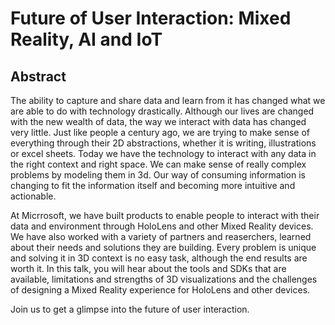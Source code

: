# Future of User Interaction: Mixed Reality, AI and IoT

## Abstract

The ability to capture and share data and learn from it has changed what we are able to do with technology drastically. Although our lives are changed with the new wealth of data, the way we interact with data has changed very little. Just like people a century ago, we are trying to make sense of everything through their 2D abstractions, whether it is writing, illustrations or excel sheets. Today we have the technology to interact with any data in the right context and right space. We can make sense of really complex problems by modeling them in 3d. Our way of consuming information is changing to fit the information itself and becoming more intuitive and actionable.

At Micrrosoft, we have built products to enable people to interact with their data and environment through HoloLens and other Mixed Reality devices. We have also worked with a variety of partners and reaserchers, learned about their needs and solutions they are building. Every problem is unique and solving it in 3D context is no easy task, although the end results are worth it. In this talk, you will hear about the tools and SDKs that are available, limitations and strengths of 3D visualizations and the challenges of designing a Mixed Reality experience for HoloLens and other devices. 

Join us to get a glimpse into the future of user interaction.
